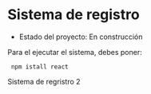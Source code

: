 <h1> Sistema de registro</h1>

- Estado del proyecto: En construcción 

Para el ejecutar el sistema, debes poner:

``` npm istall react```

Sistema de regristro 2
